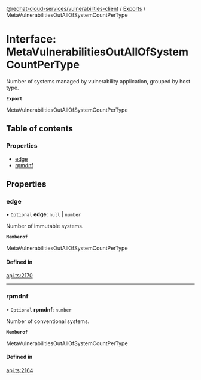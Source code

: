 [@redhat-cloud-services/vulnerabilities-client](../README.md) / [Exports](../modules.md) / MetaVulnerabilitiesOutAllOfSystemCountPerType

# Interface: MetaVulnerabilitiesOutAllOfSystemCountPerType

Number of systems managed by vulnerability application, grouped by host type.

**`Export`**

MetaVulnerabilitiesOutAllOfSystemCountPerType

## Table of contents

### Properties

- [edge](MetaVulnerabilitiesOutAllOfSystemCountPerType.md#edge)
- [rpmdnf](MetaVulnerabilitiesOutAllOfSystemCountPerType.md#rpmdnf)

## Properties

### edge

• `Optional` **edge**: ``null`` \| `number`

Number of immutable systems.

**`Memberof`**

MetaVulnerabilitiesOutAllOfSystemCountPerType

#### Defined in

[api.ts:2170](https://github.com/mkholjuraev/javascript-clients/blob/main/packages/vulnerabilities/git-api/api.ts#L2170)

___

### rpmdnf

• `Optional` **rpmdnf**: `number`

Number of conventional systems.

**`Memberof`**

MetaVulnerabilitiesOutAllOfSystemCountPerType

#### Defined in

[api.ts:2164](https://github.com/mkholjuraev/javascript-clients/blob/main/packages/vulnerabilities/git-api/api.ts#L2164)
